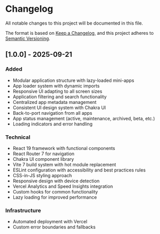 # Changelog

All notable changes to this project will be documented in this file.

The format is based on [Keep a Changelog](https://keepachangelog.com/en/1.0.0/),
and this project adheres to [Semantic Versioning](https://semver.org/spec/v2.0.0.html).

## [1.0.0] - 2025-09-21

### Added
- Modular application structure with lazy-loaded mini-apps
- App loader system with dynamic imports
- Responsive UI adapting to all screen sizes
- Application filtering and search functionality
- Centralized app metadata management
- Consistent UI design system with Chakra UI
- Back-to-port navigation from all apps
- App status management (active, maintenance, archived, beta, etc.)
- Loading indicators and error handling

### Technical
- React 19 framework with functional components
- React Router 7 for navigation
- Chakra UI component library
- Vite 7 build system with hot module replacement
- ESLint configuration with accessibility and best practices rules
- CSS-in-JS styling approach
- Responsive design with device detection
- Vercel Analytics and Speed Insights integration
- Custom hooks for common functionality
- Lazy loading for improved performance

### Infrastructure
- Automated deployment with Vercel
- Custom error boundaries and fallbacks
